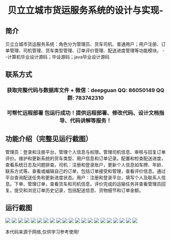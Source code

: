 <p><h1 align="center">贝立立城市货运服务系统的设计与实现-</h1></p>

## 简介
贝立立城市货运服务系统：角色分为管理员、货车司机、普通用户；用户注册、订单管理、司机管理、货车类型管理、订单评价管理、配送进度管理等功能模块。    --计算机毕业设计源码；毕设源码；java毕业设计源码


## 联系方式
<p><h3 align="center">获取完整代码与数据库文件 + 微信：deepguan QQ: 86050149 QQ群: 783742310</h3></p>
<p><h3 align="center">可帮忙远程部署 包运行成功！提供远程部署、修改代码、设计文档指导、代码讲解等服务！</h3></p>

## 功能介绍（完整见运行截图）
管理员：登录和注册平台，管理个人信息与权限。管理司机信息、审核与回复订单评价。维护和更新系统的货车类型、用户信息和订单记录。配置和检查配送进度，查看系统日志及问题排查。司机：注册和登录账户，更新个人信息如车牌、年龄、联系方式等。查看或编辑自己的订单，包括订单接受和管理，查看评价信息。通过平台查询配送任务和更新进度状态。用户：注册和登录平台，填写个人及联系人信息。下单、管理订单，查看货车和司机信息。评价完成的运输任务并查看管理员回复。提交和浏览订单历史记录，包括配送信息、货物细节和订单金额。


## 运行截图
![](https://bs-1329754181.cos.ap-shanghai.myqcloud.com/ssm/BailiLiCityCargoService/img/001.jpg)
![](https://bs-1329754181.cos.ap-shanghai.myqcloud.com/ssm/BailiLiCityCargoService/img/002.jpg)
![](https://bs-1329754181.cos.ap-shanghai.myqcloud.com/ssm/BailiLiCityCargoService/img/003.jpg)
![](https://bs-1329754181.cos.ap-shanghai.myqcloud.com/ssm/BailiLiCityCargoService/img/004.jpg)
![](https://bs-1329754181.cos.ap-shanghai.myqcloud.com/ssm/BailiLiCityCargoService/img/005.jpg)
![](https://bs-1329754181.cos.ap-shanghai.myqcloud.com/ssm/BailiLiCityCargoService/img/006.jpg)
![](https://bs-1329754181.cos.ap-shanghai.myqcloud.com/ssm/BailiLiCityCargoService/img/007.jpg)
![](https://bs-1329754181.cos.ap-shanghai.myqcloud.com/ssm/BailiLiCityCargoService/img/008.jpg)
![](https://bs-1329754181.cos.ap-shanghai.myqcloud.com/ssm/BailiLiCityCargoService/img/009.jpg)
![](https://bs-1329754181.cos.ap-shanghai.myqcloud.com/ssm/BailiLiCityCargoService/img/010.jpg)
![](https://bs-1329754181.cos.ap-shanghai.myqcloud.com/ssm/BailiLiCityCargoService/img/011.jpg)
![](https://bs-1329754181.cos.ap-shanghai.myqcloud.com/ssm/BailiLiCityCargoService/img/012.jpg)
![](https://bs-1329754181.cos.ap-shanghai.myqcloud.com/ssm/BailiLiCityCargoService/img/013.jpg)
![](https://bs-1329754181.cos.ap-shanghai.myqcloud.com/ssm/BailiLiCityCargoService/img/014.jpg)
![](https://bs-1329754181.cos.ap-shanghai.myqcloud.com/ssm/BailiLiCityCargoService/img/015.jpg)
![](https://bs-1329754181.cos.ap-shanghai.myqcloud.com/ssm/BailiLiCityCargoService/img/016.jpg)
![](https://bs-1329754181.cos.ap-shanghai.myqcloud.com/ssm/BailiLiCityCargoService/img/017.jpg)
![](https://bs-1329754181.cos.ap-shanghai.myqcloud.com/ssm/BailiLiCityCargoService/img/018.jpg)
![](https://bs-1329754181.cos.ap-shanghai.myqcloud.com/ssm/BailiLiCityCargoService/img/019.jpg)
![](https://bs-1329754181.cos.ap-shanghai.myqcloud.com/ssm/BailiLiCityCargoService/img/020.jpg)
![](https://bs-1329754181.cos.ap-shanghai.myqcloud.com/ssm/BailiLiCityCargoService/img/021.jpg)

<p>本代码来源于网络,仅供学习参考使用!</p>
